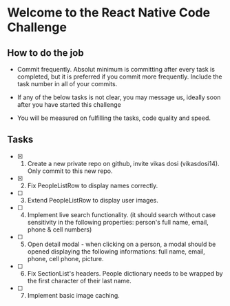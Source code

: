 # Welcome to the React Native Code Challenge

## How to do the job

- Commit frequently. Absolut minimum is committing after every task is completed, but it is preferred if you commit more frequently. Include the task number in all of your commits.

- If any of the below tasks is not clear, you may message us, ideally soon after you have started this challenge

- You will be measured on fulfilling the tasks, code quality and speed.

## Tasks

- [x] 1.  Create a new private repo on github, invite vikas dosi (vikasdosi14). Only commit to this new repo.

- [x] 2.  Fix PeopleListRow to display names correctly.

- [ ] 3.  Extend PeopleListRow to display user images.

- [ ] 4.  Implement live search functionality. (it should search without case sensitivity in the following properties: person's full name, email, phone & cell numbers)

- [ ] 5.  Open detail modal - when clicking on a person, a modal should be opened displaying the following informations: full name, email, phone, cell phone, picture.

- [ ] 6.  Fix SectionList's headers. People dictionary needs to be wrapped by the first character of their last name.

- [ ] 7.  Implement basic image caching.
